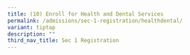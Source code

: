 ```yaml
---
title: (10) Enroll for Health and Dental Services
permalink: /admissions/sec-1-registration/healthdental/
variant: tiptap
description: ""
third_nav_title: Sec 1 Registration
---
```

<p></p>